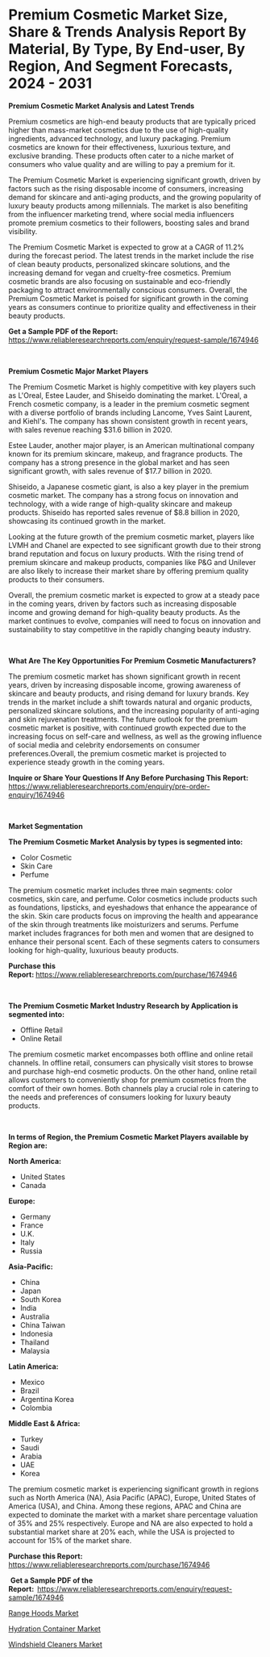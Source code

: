 <p><h1>Premium Cosmetic Market Size, Share & Trends Analysis Report By Material, By Type, By End-user, By Region, And Segment Forecasts, 2024 - 2031</h1></p><p><strong>Premium Cosmetic Market Analysis and Latest Trends</strong></p>
<p><p>Premium cosmetics are high-end beauty products that are typically priced higher than mass-market cosmetics due to the use of high-quality ingredients, advanced technology, and luxury packaging. Premium cosmetics are known for their effectiveness, luxurious texture, and exclusive branding. These products often cater to a niche market of consumers who value quality and are willing to pay a premium for it.</p><p>The Premium Cosmetic Market is experiencing significant growth, driven by factors such as the rising disposable income of consumers, increasing demand for skincare and anti-aging products, and the growing popularity of luxury beauty products among millennials. The market is also benefiting from the influencer marketing trend, where social media influencers promote premium cosmetics to their followers, boosting sales and brand visibility.</p><p>The Premium Cosmetic Market is expected to grow at a CAGR of 11.2% during the forecast period. The latest trends in the market include the rise of clean beauty products, personalized skincare solutions, and the increasing demand for vegan and cruelty-free cosmetics. Premium cosmetic brands are also focusing on sustainable and eco-friendly packaging to attract environmentally conscious consumers. Overall, the Premium Cosmetic Market is poised for significant growth in the coming years as consumers continue to prioritize quality and effectiveness in their beauty products.</p></p>
<p><strong>Get a Sample PDF of the Report:&nbsp;</strong> <a href="https://www.reliableresearchreports.com/enquiry/request-sample/1674946">https://www.reliableresearchreports.com/enquiry/request-sample/1674946</a></p>
<p>&nbsp;</p>
<p><strong>Premium Cosmetic Major Market Players</strong></p>
<p><p>The Premium Cosmetic Market is highly competitive with key players such as L'Oreal, Estee Lauder, and Shiseido dominating the market. L'Oreal, a French cosmetic company, is a leader in the premium cosmetic segment with a diverse portfolio of brands including Lancome, Yves Saint Laurent, and Kiehl's. The company has shown consistent growth in recent years, with sales revenue reaching $31.6 billion in 2020.</p><p>Estee Lauder, another major player, is an American multinational company known for its premium skincare, makeup, and fragrance products. The company has a strong presence in the global market and has seen significant growth, with sales revenue of $17.7 billion in 2020.</p><p>Shiseido, a Japanese cosmetic giant, is also a key player in the premium cosmetic market. The company has a strong focus on innovation and technology, with a wide range of high-quality skincare and makeup products. Shiseido has reported sales revenue of $8.8 billion in 2020, showcasing its continued growth in the market.</p><p>Looking at the future growth of the premium cosmetic market, players like LVMH and Chanel are expected to see significant growth due to their strong brand reputation and focus on luxury products. With the rising trend of premium skincare and makeup products, companies like P&G and Unilever are also likely to increase their market share by offering premium quality products to their consumers.</p><p>Overall, the premium cosmetic market is expected to grow at a steady pace in the coming years, driven by factors such as increasing disposable income and growing demand for high-quality beauty products. As the market continues to evolve, companies will need to focus on innovation and sustainability to stay competitive in the rapidly changing beauty industry.</p></p>
<p>&nbsp;</p>
<p><strong>What Are The Key Opportunities For Premium Cosmetic Manufacturers?</strong></p>
<p><p>The premium cosmetic market has shown significant growth in recent years, driven by increasing disposable income, growing awareness of skincare and beauty products, and rising demand for luxury brands. Key trends in the market include a shift towards natural and organic products, personalized skincare solutions, and the increasing popularity of anti-aging and skin rejuvenation treatments. The future outlook for the premium cosmetic market is positive, with continued growth expected due to the increasing focus on self-care and wellness, as well as the growing influence of social media and celebrity endorsements on consumer preferences.Overall, the premium cosmetic market is projected to experience steady growth in the coming years.</p></p>
<p><strong>Inquire or Share Your Questions If Any Before Purchasing This Report:</strong> <a href="https://www.reliableresearchreports.com/enquiry/pre-order-enquiry/1674946">https://www.reliableresearchreports.com/enquiry/pre-order-enquiry/1674946</a></p>
<p>&nbsp;</p>
<p><strong>Market Segmentation</strong></p>
<p><strong>The Premium Cosmetic Market Analysis by types is segmented into:</strong></p>
<p><ul><li>Color Cosmetic</li><li>Skin Care</li><li>Perfume</li></ul></p>
<p><p>The premium cosmetic market includes three main segments: color cosmetics, skin care, and perfume. Color cosmetics include products such as foundations, lipsticks, and eyeshadows that enhance the appearance of the skin. Skin care products focus on improving the health and appearance of the skin through treatments like moisturizers and serums. Perfume market includes fragrances for both men and women that are designed to enhance their personal scent. Each of these segments caters to consumers looking for high-quality, luxurious beauty products.</p></p>
<p><strong>Purchase this Report:&nbsp;</strong><a href="https://www.reliableresearchreports.com/purchase/1674946">https://www.reliableresearchreports.com/purchase/1674946</a></p>
<p>&nbsp;</p>
<p><strong>The Premium Cosmetic Market Industry Research by Application is segmented into:</strong></p>
<p><ul><li>Offline Retail</li><li>Online Retail</li></ul></p>
<p><p>The premium cosmetic market encompasses both offline and online retail channels. In offline retail, consumers can physically visit stores to browse and purchase high-end cosmetic products. On the other hand, online retail allows customers to conveniently shop for premium cosmetics from the comfort of their own homes. Both channels play a crucial role in catering to the needs and preferences of consumers looking for luxury beauty products.</p></p>
<p>&nbsp;</p>
<p><strong>In terms of Region, the Premium Cosmetic Market Players available by Region are:</strong></p>
<p>
    <p> <strong> North America: </strong>
        <ul>
            <li>United States</li>
            <li>Canada</li>
        </ul>
        </p> 
    <p> <strong> Europe: </strong>
        <ul>
            <li>Germany</li>
            <li>France</li>
            <li>U.K.</li>
            <li>Italy</li>
            <li>Russia</li>
        </ul>
        </p> 
    <p> <strong> Asia-Pacific: </strong>
        <ul>
            <li>China</li>
            <li>Japan</li>
            <li>South Korea</li>
            <li>India</li>
            <li>Australia</li>
            <li>China Taiwan</li>
            <li>Indonesia</li>
            <li>Thailand</li>
            <li>Malaysia</li>
        </ul>
        </p> 
    <p> <strong> Latin America: </strong>
        <ul>
            <li>Mexico</li>
            <li>Brazil</li>
            <li>Argentina Korea</li>
            <li>Colombia</li>
        </ul>
        </p> 
    <p> <strong> Middle East & Africa: </strong>
        <ul>
            <li>Turkey</li>
            <li>Saudi</li>
            <li>Arabia</li>
            <li>UAE</li>
            <li>Korea</li>
        </ul>
    </p>
    </p>
<p><p>The premium cosmetic market is experiencing significant growth in regions such as North America (NA), Asia Pacific (APAC), Europe, United States of America (USA), and China. Among these regions, APAC and China are expected to dominate the market with a market share percentage valuation of 35% and 25% respectively. Europe and NA are also expected to hold a substantial market share at 20% each, while the USA is projected to account for 15% of the market share.</p></p>
<p><strong>Purchase this Report: </strong><a href="https://www.reliableresearchreports.com/purchase/1674946">https://www.reliableresearchreports.com/purchase/1674946</a></p>
<p>&nbsp;<strong>Get a Sample PDF of the Report:&nbsp;&nbsp;</strong><a href="https://www.reliableresearchreports.com/enquiry/request-sample/1674946">https://www.reliableresearchreports.com/enquiry/request-sample/1674946</a></p>
<p><strong></strong></p>
<p><p><a href="https://github.com/beatblasta/Market-Research-Report-List-2/blob/main/range-hoods-market.md">Range Hoods Market</a></p><p><a href="https://github.com/shotows/Market-Research-Report-List-1/blob/main/hydration-container-market.md">Hydration Container Market</a></p><p><a href="https://github.com/angelajermaine/Market-Research-Report-List-2/blob/main/windshield-cleaners-market.md">Windshield Cleaners Market</a></p></p>